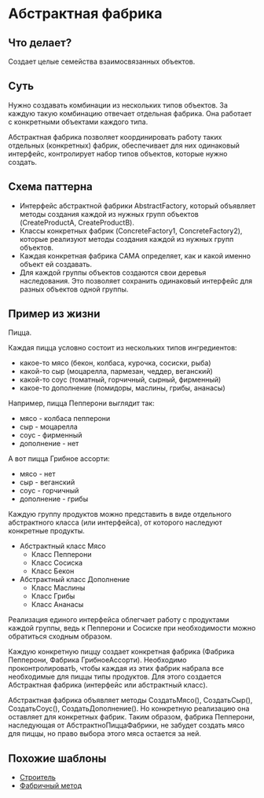 # Абстрактная фабрика

## Что делает?

Создает целые семейства взаимосвязанных объектов.

## Суть

Нужно создавать комбинации из нескольких типов объектов. За каждую такую комбинацию отвечает отдельная фабрика. Она работает с конкретными объектами каждого типа. 

Абстрактная фабрика позволяет координировать работу таких отдельных (конкретных) фабрик, обеспечивает для них одинаковый интерфейс, контролирует набор типов объектов, которые нужно создать.

## Схема паттерна

* Интерфейс абстрактной фабрики AbstractFactory, который объявляет методы создания каждой из нужных групп объектов (CreateProductA, CreateProductB).
* Классы конкретных фабрик (ConcreteFactory1, ConcreteFactory2), которые реализуют методы создания каждой из нужных групп объектов. 
* Каждая конкретная фабрика САМА определяет, как и какой именно объект ей создавать.
* Для каждой группы объектов создаются свои деревья наследования. Это позволяет сохранить одинаковый интерфейс для разных объектов одной группы.

## Пример из жизни

Пицца.

Каждая пицца условно состоит из нескольких типов ингредиентов:
* какое-то мясо (бекон, колбаса, курочка, сосиски, рыба)
* какой-то сыр (моцарелла, пармезан, чеддер, веганский)
* какой-то соус (томатный, горчичный, сырный, фирменный)
* какое-то дополнение (помидоры, маслины, грибы, ананасы)

Например, пицца Пепперони выглядит так:
* мясо - колбаса пепперони
* сыр - моцарелла
* соус - фирменный
* дополнение - нет

А вот пицца Грибное ассорти:
* мясо - нет
* сыр - веганский
* соус - горчичный
* дополнение - грибы

Каждую группу продуктов можно представить в виде отдельного абстрактного класса (или интерфейса), от которого наследуют конкретные продукты.

* Абстрактный класс Мясо
  * Класс Пепперони
  * Класс Сосиска
  * Класс Бекон
* Абстрактный класс Дополнение
  * Класс Маслины
  * Класс Грибы
  * Класс Ананасы

Реализация единого интерфейса облегчает работу с продуктами каждой группы, ведь к Пепперони и Сосиске при необходимости можно обратиться сходным образом.

Каждую конкретную пиццу создает конкретная фабрика (Фабрика Пепперони, Фабрика ГрибноеАссорти). Необходимо проконтролироватЬ, чтобы каждая из этих фабрик набрала все необходимые для пиццы типы продуктов. Для этого создается Абстрактная фабрика (интерфейс или абстрактный класс).

Абстрактная фабрика объявляет методы СоздатьМясо(), СоздатьСыр(), СоздатьСоус(), СоздатьДополнение(). Но конкретную реализацию она оставляет для конкретных фабрик. Таким образом, фабрика Пепперони, наследующая от АбстрактноПиццаФабрики, не забудет создать мясо для пиццы, но право выбора этого мяса остается за ней.

## Похожие шаблоны

* [Строитель](https://github.com/Mohnatus/design-patterns-js/tree/master/creational/builder)
* [Фабричный метод](https://github.com/Mohnatus/design-patterns-js/tree/master/creational/factoryMethod)